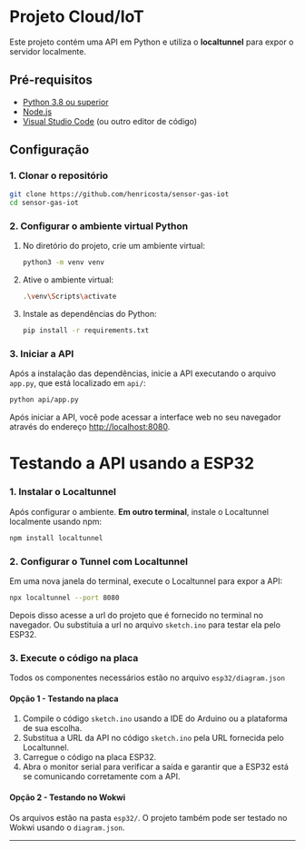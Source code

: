 # Projeto Cloud/IoT

Este projeto contém uma API em Python e utiliza o **localtunnel** para expor o servidor localmente. 

## Pré-requisitos

- [Python 3.8 ou superior](https://www.python.org/downloads/)
- [Node.js](https://nodejs.org/)
- [Visual Studio Code](https://code.visualstudio.com/) (ou outro editor de código)

## Configuração

### 1. Clonar o repositório

```bash
git clone https://github.com/henricosta/sensor-gas-iot
cd sensor-gas-iot
```

### 2. Configurar o ambiente virtual Python

1. No diretório do projeto, crie um ambiente virtual:
   ```bash
   python3 -m venv venv
   ```

2. Ative o ambiente virtual:

     ```bash
     .\venv\Scripts\activate
     ```

3. Instale as dependências do Python:
   ```bash
   pip install -r requirements.txt
   ```

### 3. Iniciar a API

Após a instalação das dependências, inicie a API executando o arquivo `app.py`, que está localizado em `api/`:
   ```bash
   python api/app.py
   ```

Após iniciar a API, você pode acessar a interface web no seu navegador através do endereço [http://localhost:8080](http://localhost:8080).

# Testando a API usando a ESP32
### 1. Instalar o Localtunnel

Após configurar o ambiente. **Em outro terminal**, instale o Localtunnel localmente usando npm:
```bash
npm install localtunnel
```

### 2. Configurar o Tunnel com Localtunnel

Em uma nova janela do terminal, execute o Localtunnel para expor a API:

```bash
npx localtunnel --port 8080
```

Depois disso acesse a url do projeto que é fornecido no terminal no navegador. Ou substituia a url no arquivo `sketch.ino` para testar ela pelo ESP32.

### 3. Execute o código na placa

Todos os componentes necessários estão no arquivo `esp32/diagram.json`

#### Opção 1 - Testando na placa

1. Compile o código `sketch.ino` usando a IDE do Arduino ou a plataforma de sua escolha.
2. Substitua a URL da API no código `sketch.ino` pela URL fornecida pelo Localtunnel.
3. Carregue o código na placa ESP32.
4. Abra o monitor serial para verificar a saída e garantir que a ESP32 está se comunicando corretamente com a API.

#### Opção 2 - Testando no Wokwi
Os arquivos estão na pasta `esp32/`. O projeto também pode ser testado no Wokwi usando o `diagram.json`.

---
